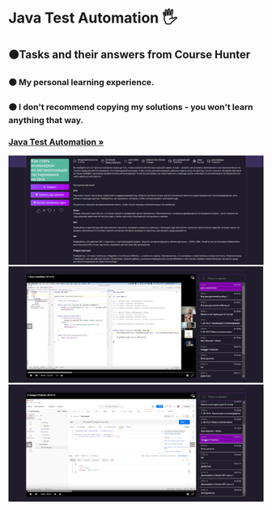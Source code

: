 <h1 align>Java Test Automation 🖐</h1>
<h2>🟠Tasks and their answers from Course Hunter</h2>
<h3>🟠 My personal learning experience.</h3>
<h3>🟠 I don't recommend copying my solutions - you won't learn anything that way.</h2>
<h3><a href="https://coursehunter.net/course/inzhener-po-avtomatizacii-testirovaniya-na-java?lesson=1"><strong>Java Test Automation »</strong></a></h3>
<img src="README images/0.png" alt="Logo">
<img src="README images/1.png" alt="Logo">
<img src="README images/2.png" alt="Logo">
